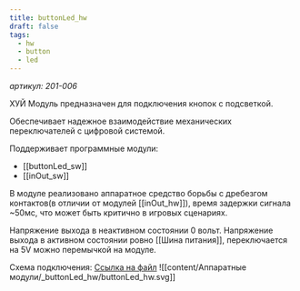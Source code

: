 ```yaml
---
title: buttonLed_hw
draft: false
tags:
  - hw
  - button
  - led
---
```

*артикул: 201-006*

ХУЙ
Модуль предназначен для подключения кнопок с подсветкой. 

Обеспечивает надежное взаимодействие механических переключателей с цифровой системой.

Поддерживает программные модули:
- [[buttonLed_sw]]
- [[inOut_sw]]



В модуле реализовано аппаратное средство борьбы с дребезгом контактов(в отличии от модулей [[inOut_hw]]), время задержки сигнала ~50мс, что может быть критично в игровых сценариях.

Напряжение выхода в неактивном состоянии 0 вольт.
Напряжение выхода в активном состоянии ровно [[Шина питания]], переключается на 5V  можно перемычкой на модуле.

Схема подключения:
[Ссылка на файл](file://open?vault=mbWiki&file=content%2F%D0%90%D0%BF%D0%BF%D0%B0%D1%80%D0%B0%D1%82%D0%BD%D1%8B%D0%B5%20%D0%BC%D0%BE%D0%B4%D1%83%D0%BB%D0%B8%2FbuttonLed_hw%2FbuttonLed_hw.svg)
![[content/Аппаратные модули/_buttonLed_hw/buttonLed_hw.svg]] 

 